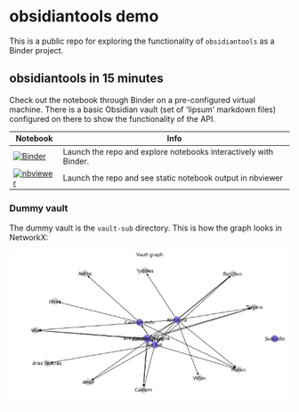 # obsidiantools demo
This is a public repo for exploring the functionality of `obsidiantools` as a Binder project.

## obsidiantools in 15 minutes
Check out the notebook through Binder on a pre-configured virtual machine.  There is a basic Obsidian vault (set of 'lipsum' markdown files) configured on there to show the functionality of the API.

|**Notebook**|**Info**|
|---|---|
|[![Binder](https://mybinder.org/badge_logo.svg)](https://mybinder.org/v2/gh/mfarragher/obsidiantools-demo/HEAD?filepath=obsidiantools%20in%2015%20minutes.ipynb)|Launch the repo and explore notebooks interactively with Binder.|
|[![nbviewer](https://img.shields.io/badge/render-nbviewer-orange.svg)](https://nbviewer.jupyter.org/github/mfarragher/obsidiantools-demo/blob/main/obsidiantools%20in%2015%20minutes.ipynb)|Launch the repo and see static notebook output in nbviewer|

### Dummy vault
The dummy vault is the `vault-sub` directory.  This is how the graph looks in NetworkX:

![NetworkX graph](/img/demo-vault-networkx-graph.png?raw=true "NetworkX graph")
